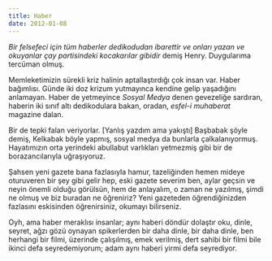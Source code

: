 ```yaml
---
title: Haber
date: 2012-01-08
---
```


*Bir felsefeci için tüm haberler dedikodudan ibarettir ve onları yazan
ve okuyanlar çay partisindeki kocakarılar gibidir* demiş Henry.
Duygularıma tercüman olmuş.

Memleketimizin sürekli kriz halinin aptallaştırdığı çok insan var. Haber
bağımlısı. Günde iki doz krizum yutmayınca kendine gelip yaşadığını
anlamayan. Haber de yetmeyince *Sosyal Medya* denen gevezeliğe sardıran,
haberin iki sınıf altı dedikodulara bakan, oradan, *esfel-i muhaberat*
magazine dalan.

Bir de tepki falan veriyorlar. [Yanlış yazdım ama yakıştı] Başbabak
şöyle demiş, Kelkabak böyle yapmış, sosyal medya da bunlarla
çalkalanıyormuş. Hayatımızın orta yerindeki abullabut varlıkları
yetmezmiş gibi bir de borazancılarıyla uğraşıyoruz.

Şahsen yeni gazete bana fazlasıyla hamur, tazeliğinden hemen mideye
oturuveren bir şey gibi gelir hep, eski gazete severim ben, aylar geçsin
ve neyin önemli olduğu görülsün, hem de anlayalım, o zaman ne yazılmış,
şimdi ne olmuş ve biz buradan ne öğreniriz? Yeni gazeteden
öğrendiğinizden fazlasını eskisinden öğrenirsiniz, okumayı bilirseniz.

Oyh, ama haber meraklısı insanlar; aynı haberi döndür dolaştır oku,
dinle, seyret, ağzı gözü oynayan spikerlerden bir daha dinle, bir daha
dinle, ben herhangi bir filmi, üzerinde çalışılmış, emek verilmiş, dert
sahibi bir filmi bile ikinci defa seyredemiyorum; adam aynı haberi yirmi
defa seyrediyor.
